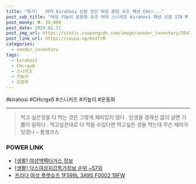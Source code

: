 ```yaml
--- 
title: "특가!   여자 kirahosi 신발 덧신 여성 증정 슈즈 패션 CHcr..." 
post_sub_title: "여성 키높이 운동화 슈즈 여자 스니커즈 kirahosi 패션 신발 174 M CHcrgx6+ 덧신 증정" 
post_money: ₩. 30,800 
post_date: 2020.01.31 
post_img_url: https://static.coupangcdn.com/image/vendor_inventory/5547/3168becd18ea7a3470600efdb9889aca4c209c5081085d69295baf98e754.jpg 
post_link_url: https://coupa.ng/bnIfrM 
categories: 
  - vendor_inventory 
tags: 
  - kirahosi 
  - CHcrgx6 
  - 스니커즈 
  - 키높이 
  - 운동화 
--- 
```

  #kirahosi #CHcrgx6 #스니커즈 #키높이 #운동화 
<hr> 

> 먹고 싶은것을 다 먹는 것은 그렇게 재미있지 않다 . 인생을 경계선 없이 살면 기쁨이 덜하다 . 먹고싶은대로 다 먹을 수있다면 먹고싶은 것을 먹는데 무슨 재미가 있겠나 – 톰행크스 


### POWER LINK

* <a href="https://blog.naver.com/fasyy4321/221762394503" target="_blank"> [생활] 여성백팩타거스 정보 </a>
* <a href="https://blog.naver.com/fasyy4321/221774904752" target="_blank"> [생활] 닥스여성지갑특가정보 순위 ~57위</a>
* <a href="https://blog.naver.com/santokki14/221785109411" target="_blank">프라다 여성 플랫슈즈 1F599L 3A9S F0002 19FW</a>

